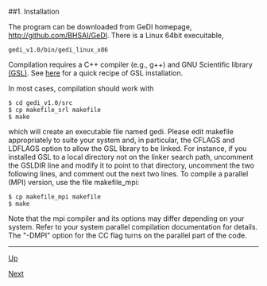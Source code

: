 ##1. Installation

The program can be downloaded from GeDI homepage, <http://github.com/BHSAI/GeDI>. There is a Linux 64bit execuitable,

    gedi_v1.0/bin/gedi_linux_x86

Compilation requires a C++ compiler (e.g., g++) and GNU Scientific library [(GSL)](http://www.gnu.org/software/gsl/). 
See [here](gsl.md) for a quick recipe of GSL installation.

In most cases, compilation should work with

    $ cd gedi_v1.0/src
    $ cp makefile_srl makefile
    $ make

which will create an executable file named gedi. Please edit makefile appropriately to suite your system and, in particular, the CFLAGS and LDFLAGS option to allow the GSL library to be linked. For instance, if you installed GSL to a local directory not on the linker search path, uncomment the GSLDIR line and modify it to point to that directory, uncomment the two following lines, and comment out the next two lines. To compile a parallel (MPI) version, use the file makefile_mpi:

    $ cp makefile_mpi makefile
    $ make

Note that the mpi compiler and its options may differ depending on your system. Refer to your system parallel compilation documentation for details. The "-DMPI" option for the CC flag turns on the parallel part of the code.


***
[Up](README.md)

[Next](usage.md)

